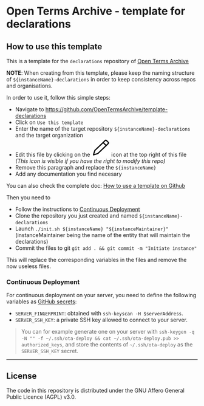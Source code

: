 # Open Terms Archive - template for declarations

## How to use this template

This is a template for the `declarations` repository of [Open Terms Archive](https://opentermsarchive.org)

**NOTE**: When creating from this template, please keep the naming structure of `${instanceName}-declarations` in order to keep consistency across repos and organisations.

In order to use it, follow this simple steps:
- Navigate to https://github.com/OpenTermsArchive/template-declarations
- Click on `Use this template`
- Enter the name of the target repository `${instanceName}-declarations` and the target organization
- Edit this file by clicking on the ![Edit Button](https://raw.githubusercontent.com/primer/octicons/main/icons/pencil-24.svg "Look, on the right of the title README.md") icon at the top right of this file *(This icon is visible if you have the right to modify this repo)*
- Remove this paragraph and replace the `${instanceName}`
- Add any documentation you find necesary

You can also check the complete doc: [How to use a template on Github](https://docs.github.com/en/github-ae@latest/repositories/creating-and-managing-repositories/creating-a-repository-from-a-template)

Then you need to
- Follow the instructions to [Continuous Deployment](#continuous-deployment)
- Clone the repository you just created and named `${instanceName}-declarations`
- Launch `./init.sh ${instanceName} "${instanceMaintainer}"` (instanceMaintainer being the name of the entity that will maintain the declarations)
- Commit the files to git `git add . && git commit -m "Initiate instance"`

This will replace the corresponding variables in the files and remove the now useless files.

### Continuous Deployment

For continuous deployment on your server, you need to define the following variables as [GitHub secrets](https://docs.github.com/en/actions/security-guides/encrypted-secrets#creating-encrypted-secrets-for-a-repository):

- `SERVER_FINGERPRINT`: obtained with `ssh-keyscan -H $serverAddress`.
- `SERVER_SSH_KEY`: a private SSH key allowed to connect to your server.
> You can for example generate one on your server with `ssh-keygen -q -N "" -f ~/.ssh/ota-deploy && cat ~/.ssh/ota-deploy.pub >> authorized_keys`, and store the contents of `~/.ssh/ota-deploy` as the `SERVER_SSH_KEY` secret.

- - - -

## License

The code in this repository is distributed under the GNU Affero General Public Licence (AGPL) v3.0.
